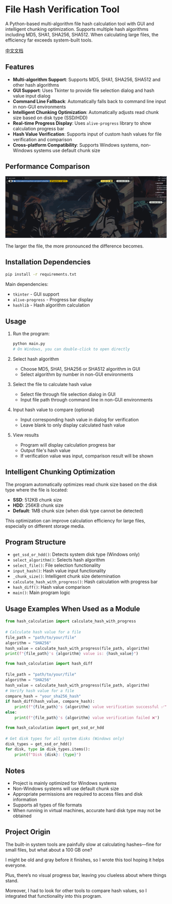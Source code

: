 # File Hash Verification Tool

A Python-based multi-algorithm file hash calculation tool with GUI and intelligent chunking optimization.
Supports multiple hash algorithms including MD5, SHA1, SHA256, SHA512. When calculating large files, the efficiency far exceeds system-built tools.

[中文文档](./README_zh.md)

## Features

- **Multi-algorithm Support**: Supports MD5, SHA1, SHA256, SHA512 and other hash algorithms
- **GUI Support**: Uses Tkinter to provide file selection dialog and hash value input dialog
- **Command Line Fallback**: Automatically falls back to command line input in non-GUI environments
- **Intelligent Chunking Optimization**: Automatically adjusts read chunk size based on disk type (SSD/HDD)
- **Real-time Progress Display**: Uses `alive-progress` library to show calculation progress bar
- **Hash Value Verification**: Supports input of custom hash values for file verification and comparison
- **Cross-platform Compatibility**: Supports Windows systems, non-Windows systems use default chunk size

## Performance Comparison

![Performance Comparison Demo](res/performance.gif)

The larger the file, the more pronounced the difference becomes.

## Installation Dependencies

```bash
pip install -r requirements.txt
```

Main dependencies:
- `tkinter` - GUI support
- `alive-progress` - Progress bar display
- `hashlib` - Hash algorithm calculation

## Usage

1. Run the program:
   ```bash
   python main.py
   # On Windows, you can double-click to open directly
   ```

2. Select hash algorithm
   - Choose MD5, SHA1, SHA256 or SHA512 algorithm in GUI
   - Select algorithm by number in non-GUI environments

3. Select the file to calculate hash value
   - Select file through file selection dialog in GUI
   - Input file path through command line in non-GUI environments

4. Input hash value to compare (optional)
   - Input corresponding hash value in dialog for verification
   - Leave blank to only display calculated hash value

5. View results
   - Program will display calculation progress bar
   - Output file's hash value
   - If verification value was input, comparison result will be shown

## Intelligent Chunking Optimization

The program automatically optimizes read chunk size based on the disk type where the file is located:

- **SSD**: 512KB chunk size
- **HDD**: 256KB chunk size  
- **Default**: 1MB chunk size (when disk type cannot be detected)

This optimization can improve calculation efficiency for large files, especially on different storage media.

## Program Structure

- `get_ssd_or_hdd()`: Detects system disk type (Windows only)
- `select_algorithm()`: Selects hash algorithm
- `select_file()`: File selection functionality
- `input_hash()`: Hash value input functionality
- `_chunk_size()`: Intelligent chunk size determination
- `calculate_hash_with_progress()`: Hash calculation with progress bar
- `hash_diff()`: Hash value comparison
- `main()`: Main program logic

## Usage Examples When Used as a Module

```python
from hash_calculation import calculate_hash_with_progress

# Calculate hash value for a file
file_path = "path/to/your/file"
algorithm = "SHA256"
hash_value = calculate_hash_with_progress(file_path, algorithm)
print(f"{file_path}'s {algorithm} value is: {hash_value}")
```

```python
from hash_calculation import hash_diff

file_path = "path/to/your/file"
algorithm = "SHA256"
hash_value = calculate_hash_with_progress(file_path, algorithm)
# Verify hash value for a file
compare_hash = "your_sha256_hash"
if hash_diff(hash_value, compare_hash):
    print(f"{file_path}'s {algorithm} value verification successful ✅")
else:
    print(f"{file_path}'s {algorithm} value verification failed ❌")
```

```python
from hash_calculation import get_ssd_or_hdd

# Get disk types for all system disks (Windows only)
disk_types = get_ssd_or_hdd()
for disk, type in disk_types.items():
    print(f"Disk {disk}: {type}")
```

## Notes

- Project is mainly optimized for Windows systems
- Non-Windows systems will use default chunk size
- Appropriate permissions are required to access files and disk information
- Supports all types of file formats
- When running in virtual machines, accurate hard disk type may not be obtained

## Project Origin

The built-in system tools are painfully slow at calculating hashes—fine for small files, but what about a 100 GB one?

I might be old and gray before it finishes, so I wrote this tool hoping it helps everyone.

Plus, there’s no visual progress bar, leaving you clueless about where things stand.

Moreover, I had to look for other tools to compare hash values, so I integrated that functionality into this program.
